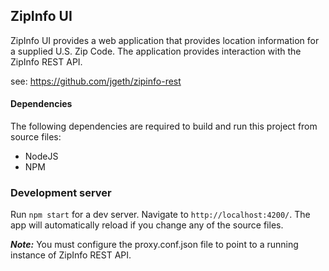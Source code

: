## ZipInfo UI

ZipInfo UI provides a web application that provides location information for a supplied U.S. Zip Code.
The application provides interaction with the ZipInfo REST API.

see: https://github.com/jgeth/zipinfo-rest

#### Dependencies

The following dependencies are required to build and run this project from source files:

- NodeJS
- NPM

### Development server

Run `npm start` for a dev server. Navigate to `http://localhost:4200/`. The app will automatically reload if you change any of the source files.

***Note:*** You must configure the proxy.conf.json file to point to a running instance of ZipInfo REST API.
